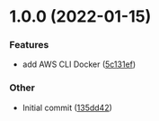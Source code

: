 # 1.0.0 (2022-01-15)

### Features

- add AWS CLI Docker ([5c131ef](https://github.com/leakytap/aws-cli-docker/commit/5c131ef530b4aa0591c8cde1306e8470119598df))

### Other

- Initial commit ([135dd42](https://github.com/leakytap/aws-cli-docker/commit/135dd42b14d8d8a6493be571833ac4c8081df963))
